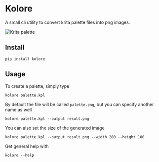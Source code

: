# Kolore

A small cli utility to convert krita palette files into png images.

![Krita palette](https://gitlab.com/AlvarBer/kolore/-/raw/master/palette_demo.png)

## Install

`pip install kolore`

## Usage

To create a palette, simply type

`kolore palette.kpl`

By default the file will be called `palette.png`, but you can specify another name as well

`kolore palette.kpl --output result.png`

You can also set the size of the generated image

`kolore palette.kpl --output result.png --width 200 --height 100`

Get general help with

`kolore --help`